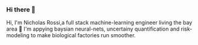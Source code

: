### Hi there 👋


Hi, I'm Nicholas Rossi,a full stack machine-learning engineer living the bay area 🚀
I'm appying baysian neural-nets, uncertainy quantification and risk-modeling to make biological factories run smoother.

  
